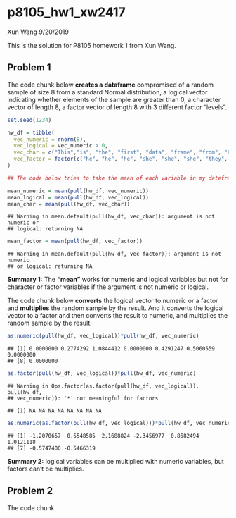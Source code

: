 p8105\_hw1\_xw2417
================
Xun Wang
9/20/2019

This is the solution for P8105 homework 1 from Xun Wang.

## Problem 1

The code chunk below **creates a dataframe** compromised of a random
sample of size 8 from a standard Normal distribution, a logical vector
indicating whether elements of the sample are greater than 0, a
character vector of length 8, a factor vector of length 8 with 3
different factor “levels”.

``` r
set.seed(1234)

hw_df = tibble(
  vec_numeric = rnorm(8),
  vec_logical = vec_numeric > 0,
  vec_char = c("This","is", "the", "first", "data", "frame", "from", "Xun")，
  vec_factor = factor(c("he", "he", "he", "she", "she", "she", "they", "they"))
)

## The code below tries to take the mean of each variable in my dateframe.

mean_numeric = mean(pull(hw_df, vec_numeric))
mean_logical = mean(pull(hw_df, vec_logical))
mean_char = mean(pull(hw_df, vec_char))
```

    ## Warning in mean.default(pull(hw_df, vec_char)): argument is not numeric or
    ## logical: returning NA

``` r
mean_factor = mean(pull(hw_df, vec_factor))
```

    ## Warning in mean.default(pull(hw_df, vec_factor)): argument is not numeric
    ## or logical: returning NA

**Summary 1:** The **“mean”** works for numeric and logical variables
but not for character or factor variables if the argument is not numeric
or logical.

The code chunk below **converts** the logical vector to numeric or a
factor and **multiplies** the random sample by the result. And it
converts the logical vector to a factor and then converts the result to
numeric, and multiplies the random sample by the
    result.

``` r
as.numeric(pull(hw_df, vec_logical))*pull(hw_df, vec_numeric)
```

    ## [1] 0.0000000 0.2774292 1.0844412 0.0000000 0.4291247 0.5060559 0.0000000
    ## [8] 0.0000000

``` r
as.factor(pull(hw_df, vec_logical))*pull(hw_df, vec_numeric)
```

    ## Warning in Ops.factor(as.factor(pull(hw_df, vec_logical)), pull(hw_df,
    ## vec_numeric)): '*' not meaningful for factors

    ## [1] NA NA NA NA NA NA NA NA

``` r
as.numeric(as.factor(pull(hw_df, vec_logical)))*pull(hw_df, vec_numeric)
```

    ## [1] -1.2070657  0.5548585  2.1688824 -2.3456977  0.8582494  1.0121118
    ## [7] -0.5747400 -0.5466319

**Summary 2:** logical variables can be multiplied with numeric
variables, but factors can’t be multiplies.

## Problem 2

The code chunk
